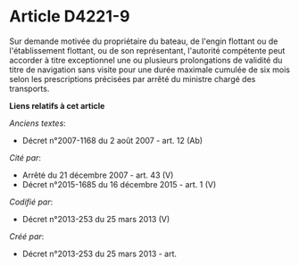 # Article D4221-9

Sur demande motivée du propriétaire du bateau, de l'engin flottant ou de l'établissement flottant, ou de son représentant,
l'autorité compétente peut accorder à titre exceptionnel une ou plusieurs prolongations de validité du titre de navigation
sans visite pour une durée maximale cumulée de six mois selon les prescriptions précisées par arrêté du ministre chargé des
transports.

**Liens relatifs à cet article**

_Anciens textes_:

  - Décret n°2007-1168 du 2 août 2007 - art. 12 (Ab)

_Cité par_:

  - Arrêté du 21 décembre 2007 - art. 43 (V)
  - Décret n°2015-1685 du 16 décembre 2015 - art. 1 (V)

_Codifié par_:

  - Décret n°2013-253 du 25 mars 2013 (V)

_Créé par_:

  - Décret n°2013-253 du 25 mars 2013 - art.
